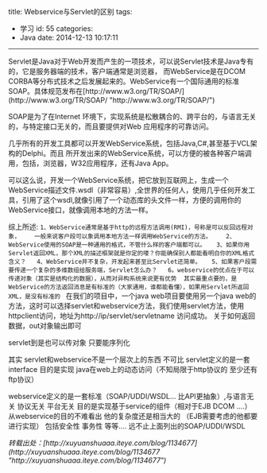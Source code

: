 title: Webservice与Servlet的区别
tags:
  - 学习
id: 55
categories:
  - Java
date: 2014-12-13 10:17:11
---

<div style="font-size: 14px;">Servlet是Java对于Web开发而产生的一项技术，可以说Servlet技术是Java专有的，它是服务器端的技术，客户端通常是浏览器，    
  而WebService是在DCOM   CORBA等分布式技术之后发展起来的。WebService有一个国际通用的标准SOAP。具体规范发布在[http://www.w3.org/TR/SOAP/](http://www.w3.org/TR/SOAP/ "http://www.w3.org/TR/SOAP/")     

  SOAP是为了在Internet   环境下，实现系统是松散耦合的、跨平台的，与语言无关的，与特定接口无关的，而且要提供对Web   应用程序的可靠访问。   

  几乎所有的开发工具都可以开发WebService系统，包括Java,C#,甚至基于VCL架构的Delphi。而且   所开发出来的WebService系统，可以方便的被各种客户端调用，包括，浏览器，W32应用程序，还有Java   App。  

  可以这么说，开发一个WebService系统，把它放到互联网上，生成一个WebService描述文件.wsdl（非常容易）,全世界的任何人，使用几乎任何开发工具，引用了这个wsdl,就像引用了一个动态库的头文件一样，方便的调用你的WebService接口，就像调用本地的方法一样。 

综上所述: 
	```
	1、WebService通常是基于http的远程方法调用(RMI)，号称是可以反回远程对象，    一般来说客户段可以象调用本地方法一样调用WebService的方法。   
	2、WebService使用的SOAP是一种通用的格式，不管什么样的客户端都可以。  
	3、如果你用Servlet返回XML，那个XML的描述框架就是你定的喽？你能确保别人都能看明白你的XML格式含义？  
	4、WebService并不复杂，开发起来甚至比Servlet还简单。  
	5、如果客户段需要传递一个复杂的多维数组给服务端，Servlet怎么办？  
	6。webservice的优点在于可以传递对象（其实是结构化的数据），从而对异构系统来说更有优势 
	其实最重点要的，是WebService的方法返回消息是有标准的（大家通用，谁都能看懂），如果用Servlet所返回XML，是没有标准的 
	```
在我们的项目中，一个java web项目要使用另一个java web的方法，这时可以选择servlet和webservice方法，我们使用servlet方法，使用httpclient访问，地址为http://ip/servlet/servletname 访问成功。 
关于如何返回数据，out对象输出即可 

servlet到是也可以传对象 只要能序列化 

其实 servlet和webservice不是一个层次上的东西 不可比 
servlet定义的是一套interface 
目的是实现 java在web上的动态访问（不知局限于http协议的 至少还有ftp协议） 

webservice定义的是一套标准（SOAP/UDDI/WSDL... 比API更抽象）,与语言无关 协议无关 平台无关 
目的是实现基于service的组件（相对于EJB DCOM ....） 
从webservice的目的不难看出 他的复杂度还是相当大的 （EJB需要考虑的他都要进行实现） 包括安全性 事务性 等等.... 远不止上面列出的SOAP/UDDI/WSDL</div>

<address>转载出处：[http://xuyuanshuaaa.iteye.com/blog/1134677](http://xuyuanshuaaa.iteye.com/blog/1134677 "http://xuyuanshuaaa.iteye.com/blog/1134677")</address>

